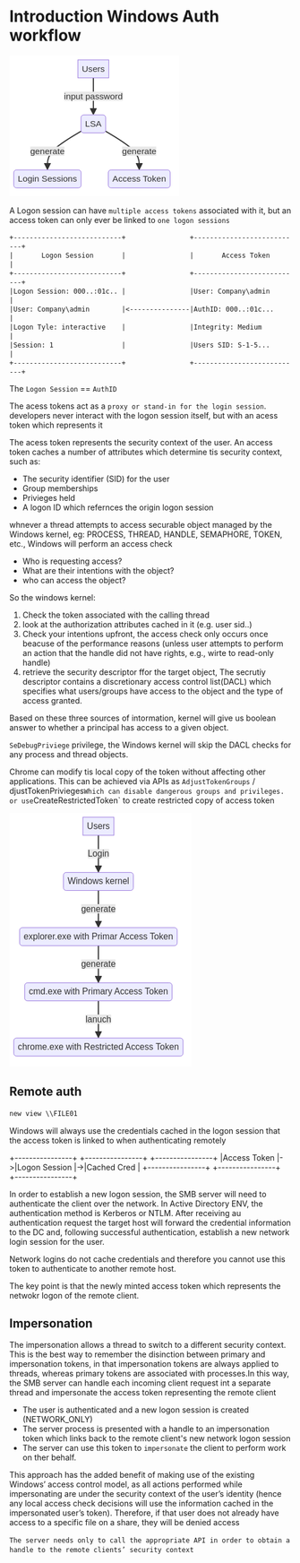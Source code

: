 # Introduction Windows Auth workflow

![diagram](../img/perview-1.png)

A Logon session can have `multiple access tokens` associated with it, but an access token can only ever be linked to `one logon sessions`

```
+---------------------------+                +---------------------------+
|       Logon Session       |                |       Access Token        |
+---------------------------+                +---------------------------+
|Logon Session: 000..:01c.. |                |User: Company\admin        |
|User: Company\admin        |<---------------|AuthID: 000..:01c...       |
|Logon Tyle: interactive    |                |Integrity: Medium          |
|Session: 1                 |                |Users SID: S-1-5...        |
+---------------------------+                +---------------------------+
```

The `Logon Session` == `AuthID`

The acess tokens act as a `proxy or stand-in for the login session`. developers never interact with the logon session itself, but with an acess token which represents it

The acess token represents the security context of the user. An access token caches a number of attributes which determine tis security context, such as:

- The security identifier (SID) for the user
- Group memberships
- Privieges held
- A logon ID which refernces the origin logon session

whnever a thread attempts to access securable object managed by the Windows kernel, eg: PROCESS, THREAD, HANDLE, SEMAPHORE, TOKEN, etc., Windows will perform an access check

- Who is requesting access?
- What are their intentions with the object?
- who can access the object?

So the windows kernel:

1. Check the token associated with the calling thread
2. look at the authorization attributes cached in it (e.g. user sid..)
3. Check your intentions upfront, the access check only occurs once beacuse of the performance reasons (unless user attempts to perform an action that the handle did not have rights, e.g., wirte to read-only handle)
4. retrieve the security descriptor ffor the target object, The secrutiy descriptor contains a discretionary access control list(DACL) which specifies what users/groups have access to the object and the type of access granted.

Based on these three sources of intormation, kernel will give us boolean answer to whether a principal has access to a given object.

`SeDebugPriviege` privilege, the Windows kernel will skip the DACL checks for any process and thread objects.

Chrome can modify tis local copy of the token without affecting other applications. This can be achieved via APIs as `AdjustTokenGroups` / djustTokenPrivieges`Which can disable dangerous groups and privileges. or use`CreateRestrictedToken` to create restricted copy of access token

![diagram](../img/perview-2.png)

## Remote auth

```powershell
new view \\FILE01
```

Windows will always use the credentials cached in the logon session that the access token is linked to when authenticating remotely

+----------------+ +----------------+ +----------------+
|Access Token |->|Logon Session |->|Cached Cred |
+----------------+ +----------------+ +----------------+

In order to establish a new logon session, the SMB server will need to authenticate the client over the network. In Active Directory ENV, the authentication method is Kerberos or NTLM. After receiving au authentication request the target host will forward the credential information to the DC and, following successful authentication, establish a new network login session for the user.

Network logins do not cache credentials and therefore you cannot use this token to authenticate to another remote host.

The key point is that the newly minted access token which represents the netwokr logon of the remote client.

## Impersonation

The impersonation allows a thread to switch to a different security context. This is the best way to remember the disinction between primary and impersonation tokens, in that impersonation tokens are always applied to threads, whereas primary tokens are associated with processes.In this way, the SMB server can handle each incoming client request int a separate thread and impersonate the access token representing the remote client

- The user is authenticated and a new logon session is created (NETWORK_ONLY)
- The server process is presented with a handle to an impersonation token which links back to the remote client's new network logon session
- The server can use this token to `impersonate` the client to perform work on ther behalf.

This approach has the added benefit of making use of the existing Windows’ access control model, as all actions performed while impersonating are under the security context of the user’s identity (hence any local access check decisions will use the information cached in the impersonated user’s token). Therefore, if that user does not already have access to a specific file on a share, they will be denied access

`The server needs only to call the appropriate API in order to obtain a handle to the remote clients’ security context`
